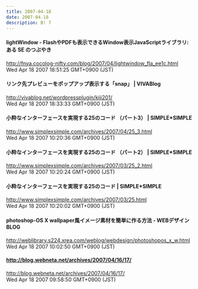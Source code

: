 ```yaml
---
title: 2007-04-18
date: 2007-04-18
description: B! 7
---
```


#### lightWindow - FlashやPDFも表示できるWindow表示JavaScriptライブラリ: ある SE のつぶやき
http://fnya.cocolog-nifty.com/blog/2007/04/lightwindow_fla_ee1c.html<br>
Wed Apr 18 2007 18:51:25 GMT+0900 (JST)<br>


#### リンク先プレビューをポップアップ表示する「snap」 | VIVABlog
http://vivablog.net/wordpressplugin/kiji201/<br>
Wed Apr 18 2007 18:33:33 GMT+0900 (JST)<br>


#### 小粋なインターフェースを実現する25のコード （パート3） | SIMPLE*SIMPLE
http://www.simplexsimple.com/archives/2007/04/25_3.html<br>
Wed Apr 18 2007 10:20:36 GMT+0900 (JST)<br>


#### 小粋なインターフェースを実現する25のコード （パート2） | SIMPLE*SIMPLE
http://www.simplexsimple.com/archives/2007/03/25_2.html<br>
Wed Apr 18 2007 10:20:24 GMT+0900 (JST)<br>


#### 小粋なインターフェースを実現する25のコード | SIMPLE*SIMPLE
http://www.simplexsimple.com/archives/2007/03/25.html<br>
Wed Apr 18 2007 10:20:02 GMT+0900 (JST)<br>


#### photoshop-OS X wallpaper風イメージ素材を簡単に作る方法 - WEBデザイン　BLOG
http://weblibrary.s224.xrea.com/weblog/webdesign/photoshopos_x_w.html<br>
Wed Apr 18 2007 10:02:50 GMT+0900 (JST)<br>


#### http://blog.webneta.net/archives/2007/04/16/17/
http://blog.webneta.net/archives/2007/04/16/17/<br>
Wed Apr 18 2007 09:58:50 GMT+0900 (JST)<br>


